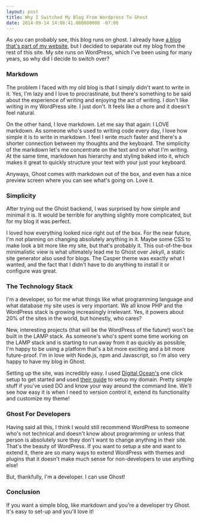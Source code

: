 ```yaml
---
layout: post
title: Why I Switched My Blog From Wordpress To Ghost
date: 2014-09-14 14:08:41.000000000 -07:00
---
```

As you can probably see, this blog runs on ghost. I already have [a blog that's part of my website](http://thejsj.com/blog/), but I decided to separate out my blog from the rest of this site. My site runs on WordPress, which I've been using for many years, so why did I decide to switch over? 

### Markdown

The problem I faced with my old blog is that I simply didn't want to write in it. Yes, I'm lazy and I love to procrastinate, but there's something to be said about the experience of writing  and enjoying the act of writing. I don't like writing in my WordPress site. I just don't. It feels like a chore and it doesn't feel natural.

On the other hand, I love markdown. Let me say that again: I LOVE markdown. As someone who's used to writing code every day, I love how simple it is to write in markdown. I feel I write much faster and there's a shorter connection between my thoughts and the keyboard. The simplicity of the markdown let's me concentrate on the text and on what I'm writing. At the same time, markdown has hierarchy and styling baked into it, which makes it great to quickly structure your text with your just your keyboard.

Anyways, Ghost comes with markdown out of the box, and even has a nice preview screen where you can see what's going on. Love it.

### Simplicity

After trying out the Ghost backend, I was surprised by how simple and minimal it is. It would be terrible for anything slightly more complicated, but for my blog it was perfect. 

I loved how everything looked nice right out of the box. For the near future, I'm not planning on changing absolutely anything in it. Maybe some CSS to make look a bit more like my site, but that's probably it. This out-of-the-box minimalistic view is what ultimately lead me to Ghost over Jekyll, a static site generator also used for blogs. The Casper theme was exactly what I wanted, and the fact that I didn't have to do anything to install it or configure was great. 

### The Technology Stack

I'm a developer, so for me what things like what programming language and what database my site uses is very important. We all know PHP and the WordPress stack is growing increasingly irrelevant. Yes, it powers about 20% of the sites in the world, but honestly, who cares?

New, interesting projects (that will be the WordPress of the future!) won't be built in the LAMP stack. As someone's who's spent some time working on the LAMP stack and is starting to run away from it as quickly as possible, I'm happy to be using a platform that's a bit more exciting and a bit more future-proof. I'm in love with Node.js, npm and Javascript, so I'm also very happy to have my blog in Ghost. 

Setting up the site, was incredibly easy. I used [Digital Ocean's](digitalocean.com) one click setup to get started and used [their guide](https://www.digitalocean.com/community/tutorials/how-to-use-the-digitalocean-ghost-application) to setup my domain. Pretty simple stuff if you've used DO and know your way around the command line. We'll see how easy it is when I need to version control it,  extend its functionality and customize my theme!

### Ghost For Developers

Having said all this, I think I would still recommend WordPress to someone who's not technical and doesn't know about programming or unless that person is absolutely sure they don't want to change anything in their site. That's the beauty of WordPress. If you want to setup a site and want to extend it, there are so many ways to extend WordPress with themes and plugins that it doesn't make much sense for non-developers to use anything else! 

But, thankfully, I'm a developer. I can use Ghost!

### Conclusion

If you want a simple blog, like markdown and you're a developer try Ghost. It's easy to set-up and you'll love it!
